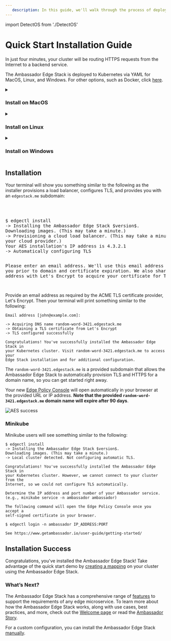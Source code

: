 ```yaml
---
   description: In this guide, we'll walk through the process of deploying Ambassador Edge Stack in Kubernetes for ingress routing.
---
```


import DetectOS from './DetectOS'

<DetectOS/>

# Quick Start Installation Guide

In just four minutes, your cluster will be routing HTTPS requests from the
Internet to a backend service.

The Ambassador Edge Stack is deployed to Kubernetes via YAML for MacOS, Linux, and
Windows. For other options, such as Docker, click [here](/user-guide/install).

<details class="os-instructions" data-os="mac">
<summary class="heading">

### Install on MacOS

</summary>

1. Download the `edgectl` file [here](https://metriton.datawire.io/downloads/darwin/edgectl) or download it with a curl command:

    ```shell
    sudo curl -fL https://metriton.datawire.io/downloads/darwin/edgectl -o /usr/local/bin/edgectl && sudo chmod a+X /usr/local/bin/edgectl
    ```

    If you decide to download the file, you may encounter a security block. To change this:
    * Go to **System Preferences > Security & Privacy > General**.
    * Click the **Open Anyway** button.
    * On the new dialog, click the **Open** button.

2. Run the installer with `./edgectl install`

</details>

<details class="os-instructions" data-os="linux">
<summary class="heading">

### Install on Linux

</summary>

1. Download the `edgectl` file
   [here](https://metriton.datawire.io/downloads/linux/edgectl) or download it with a curl
   command:

    ```shell
    sudo curl -fL https://metriton.datawire.io/downloads/linux/edgectl -o /usr/local/bin/edgectl && sudo chmod a+x /usr/local/bin/edgectl
    ```
2. Run the installer with `./edgectl install`

</details>

<details class="os-instructions" data-os="windows">
<summary class="heading">

### Install on Windows

</summary>

1. Download the `edgectl` file
   [here](https://metriton.datawire.io/downloads/windows/edgectl.exe).
2. Run the installer with `edgectl.exe install`

</details>

## Installation

Your terminal will show you something similar to the following as the installer provisions
a load balancer, configures TLS, and provides you with an `edgestack.me` subdomain:

<div className="styles-module--CodeBlock--1UB4s">
  <pre className="language-">
    <div className="token-line">
      <span className="token plain">
$ <span className="edgectlInstall">edgectl install</span>
-> Installing the Ambassador Edge Stack $version$.
Downloading images. (This may take a minute.)
-> Provisioning a cloud load balancer. (This may take a minute, depending on
your cloud provider.)
Your AES installation's IP address is 4.3.2.1
-> Automatically configuring TLS
 
Please enter an email address. We'll use this email address to notify you prior
to domain and certificate expiration. We also share this email address with
Let's Encrypt to acquire your certificate for TLS.
      </span>
    </div>
  </pre>
</div>

Provide an email address as required by the ACME TLS certificate provider, Let's
Encrypt. Then your terminal will print something similar to the following:

```
Email address [john@example.com]:
 
-> Acquiring DNS name random-word-3421.edgestack.me
-> Obtaining a TLS certificate from Let's Encrypt
-> TLS configured successfully
 
Congratulations! You've successfully installed the Ambassador Edge Stack in
your Kubernetes cluster. Visit random-word-3421.edgestack.me to access your
Edge Stack installation and for additional configuration.
```

The `random-word-3421.edgestack.me` is a provided subdomain that allows the
Ambassador Edge Stack to automatically provision TLS and HTTPS for a domain
name, so you can get started right away.

Your new [Edge Policy Console](/about/edge-policy-console) will open
automatically in your browser at the provided URL or IP address. **Note that the
provided `random-word-3421.edgestack.me` domain name will expire after 90 days**.

![AES success](/../../doc-images/aes-success.png)

### Minikube

Minikube users will see something similar to the following:

```
$ edgectl install
-> Installing the Ambassador Edge Stack $version$.
Downloading images. (This may take a minute.)
-> Local cluster detected. Not configuring automatic TLS.
 
Congratulations! You've successfully installed the Ambassador Edge Stack in
your Kubernetes cluster. However, we cannot connect to your cluster from the
Internet, so we could not configure TLS automatically.
 
Determine the IP address and port number of your Ambassador service.
(e.g., minikube service -n ambassador ambassador)
 
The following command will open the Edge Policy Console once you accept a
self-signed certificate in your browser.
 
$ edgectl login -n ambassador IP_ADDRESS:PORT
 
See https://www.getambassador.io/user-guide/getting-started/
```

## Installation Success

Congratulations, you've installed the Ambassador Edge Stack! Take advantage of
the quick start demo by [creating a mapping](/user-guide/quickstart-demo) on
your cluster using the Ambassador Edge Stack.

### What’s Next?

The Ambassador Edge Stack has a comprehensive range of [features](/features/) to
support the requirements of any edge microservice. To learn more about how the
Ambassador Edge Stack works, along with use cases, best practices, and more,
check out the [Welcome page](/docs/) or read the [Ambassador
Story](/about/why-ambassador).

For a custom configuration, you can install the Ambassador Edge Stack [manually](/user-guide/manual-install).
